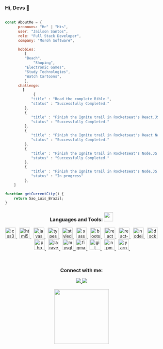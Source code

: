 ### Hi, Devs 👋

```javascript
 
const AboutMe = {
      pronouns: "He" | "His",
      user: "Jailson Santos",
      role: "Full Stack Developer",
      company: "Moroh Software",

      hobbies: 
         [
	     "Beach",
             "Shoping",
	     "Electronic Games",
	     "Study Technologies",
	     "Watch Cartoons",
         ], 
      challenge: 
      	[
      	     {
	     	"title" : "Read the complete Bible.",
	     	"status" : "Successfully Completed."
	     }, 
	     {
	     	"title" : "Finish the Ignite trail in Rocketseat's React.JS 2022 e 2023.",
	     	"status" : "Successfully Completed."
	     },
	     {
	     	"title" : "Finish the Ignite trail in Rocketseat's React Native 2022 e 2023.",
	     	"status" : "Successfully Completed."
	     },
	     {
	     	"title" : "Finish the Ignite trail in Rocketseat's Node.JS 2022.",
	     	"status" : "Successfully Completed."
	     },
	     {
	     	"title" : "Finish the Ignite trail in Rocketseat's Node.JS 2023.",
	     	"status" : "In progress"
	     },
  	]

function getCurrentCity() {
	return Sao_Luis_Brazil;
}

 ```

<h3 align="center">Languages and Tools: <img src="https://media.giphy.com/media/WUlplcMpOCEmTGBtBW/giphy.gif" width="30"></h3>

<p align="center"> 	
<a href="https://www.w3schools.com/css/" target="_blank"> 
  <img src="https://cdn.jsdelivr.net/gh/devicons/devicon/icons/css3/css3-original.svg" alt="css3" height="35px"/>
</a>&nbsp;
<a href="https://www.w3schools.com/html/" target="_blank"> 
 <img src="https://cdn.jsdelivr.net/gh/devicons/devicon/icons/html5/html5-original.svg" alt="html5" height="35px"/> 
</a>&nbsp; 
<a href="https://developer.mozilla.org/en-US/docs/Web/JavaScript" target="_blank"> 
  <img src="https://cdn.jsdelivr.net/gh/devicons/devicon/icons/javascript/javascript-original.svg" alt="javascript"  height="35px"/>
</a>&nbsp;
<a href="https://www.typescriptlang.org/" target="_blank"> 
  <img src="https://cdn.jsdelivr.net/gh/devicons/devicon/icons/typescript/typescript-original.svg" alt="typescript"  height="35px"/> 
</a>&nbsp; 
<a href="https://camo.githubusercontent.com/ad7e3fc26ea2574642006cd00b537e82e2500a3b1b8edae1431be9bf9dec87d0/68747470733a2f2f7777772e7374796c65642d636f6d706f6e656e74732e636f6d2f61746f6d2e706e67" rel="noopener noreferrer" target="_blank">
 <img src="https://camo.githubusercontent.com/ad7e3fc26ea2574642006cd00b537e82e2500a3b1b8edae1431be9bf9dec87d0/68747470733a2f2f7777772e7374796c65642d636f6d706f6e656e74732e636f6d2f61746f6d2e706e67" alt="styled-components" height="35x">
</a>&nbsp;
<a href="https://www.codecademy.com/learn/learn-sass" target="_blank"> 
  <img src="https://cdn.jsdelivr.net/gh/devicons/devicon/icons/sass/sass-original.svg" alt="sass" height="35px" />
</a>&nbsp;
<a href="https://getbootstrap.com/" target="_blank"> 
  <img src="https://cdn.jsdelivr.net/gh/devicons/devicon/icons/bootstrap/bootstrap-plain.svg" alt="bootstrap" height="35px" />
</a>&nbsp;
<a href="https://reactjs.org/" target="_blank"> 
  <img src="https://cdn.jsdelivr.net/gh/devicons/devicon/icons/react/react-original.svg" alt="react"  height="35px"/>
</a>&nbsp; 
<a href="https://reactjs.org/" target="_blank"> 
  <img src="https://infillion.com/wp-content/uploads/2020/02/react-native.jpg" alt="react-native"  height="35px"/>
</a>&nbsp; 
	
	
<a href="https://nodejs.org/en/docs/" target="_blank"> 
  <img src="https://cdn.jsdelivr.net/gh/devicons/devicon/icons/nodejs/nodejs-original.svg" alt="nodejs"  height="35px"/>
</a>&nbsp; 
<a href="https://reactjs.org/" target="_blank"> 
  <img src="https://cdn.jsdelivr.net/gh/devicons/devicon/icons/docker/docker-plain-wordmark.svg"  alt="docker"  height="35px"/>
</a>&nbsp; 
<a href="https://www.php.net" target="_blank"> 
  <img src="https://cdn.jsdelivr.net/gh/devicons/devicon/icons/php/php-original.svg" alt="php"  height="35px"/>
</a>&nbsp; 
<a href="https://laravel.com/" target="_blank"> 
  <img src="https://cdn.jsdelivr.net/gh/devicons/devicon/icons/laravel/laravel-plain.svg" alt="laravel"  height="35px"/> 
</a>&nbsp; 
<a href="https://www.mysql.com/" target="_blank"> 	
  <img src="https://cdn.jsdelivr.net/gh/devicons/devicon/icons/mysql/mysql-original-wordmark.svg" alt="mysql"  height="35px"
</a>&nbsp;
<a href="https://www.figma.com/" target="_blank"> 
  <img src="https://cdn.jsdelivr.net/gh/devicons/devicon/icons/figma/figma-original.svg" alt="figma" height="35px" />
</a>&nbsp;
<a href="https://git-scm.com/" target="_blank"> 
  <img src="https://cdn.jsdelivr.net/gh/devicons/devicon/icons/git/git-original.svg" alt="git" height="35px" />
</a>&nbsp;
<a href="https://www.npmjs.com/" target="_blank"> 
  <img src="https://cdn.jsdelivr.net/gh/devicons/devicon/icons/npm/npm-original-wordmark.svg" alt="npm" height="35px" />
</a>&nbsp;
<a href="https://www.npmjs.com/" target="_blank"> 
  <img src="https://cdn.jsdelivr.net/gh/devicons/devicon/icons/yarn/yarn-original.svg" alt="yarn" height="35px" />
</a>&nbsp;	
</p><br>

<h3 align="center">Connect with me:</h3>
<div align="center">  
  <a href = "mailto:jailson.ads007@gmail.com">
    <img src="https://img.shields.io/badge/Gmail-D14836?style=for-the-badge&logo=gmail&logoColor=white" target="_blank">  
  </a>
  <a href="https://www.linkedin.com/in/jailson-santos-726395104/" target="_blank">
    <img src="https://img.shields.io/badge/-LinkedIn-%230077B5?style=for-the-badge&logo=linkedin&logoColor=white" target="_blank">
  </a> 
</div>
<br>
<div align="center">
  <a href="https://github.com/JailsonSantos">
  <img height="180em" src="https://github-readme-stats.vercel.app/api/top-langs/?username=JailsonSantos&layout=compact&langs_count=7&theme=dark"/>
</div>

